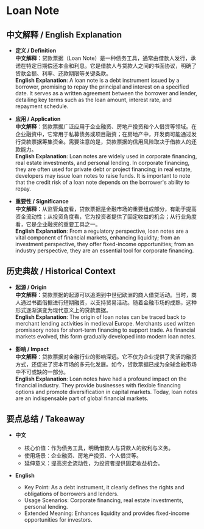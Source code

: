# Loan Note

## 中文解释 / English Explanation

* **定义 / Definition**  
  **中文解释**：贷款票据（Loan Note）是一种债务工具，通常由借款人发行，承诺在特定日期偿还本金和利息。它是借款人与贷款人之间的书面协议，明确了贷款金额、利率、还款期限等关键条款。  
  **English Explanation**: A loan note is a debt instrument issued by a borrower, promising to repay the principal and interest on a specified date. It serves as a written agreement between the borrower and lender, detailing key terms such as the loan amount, interest rate, and repayment schedule.

* **应用 / Application**  
  **中文解释**：贷款票据广泛应用于企业融资、房地产投资和个人借贷等领域。在企业融资中，它常用于私募债务或项目融资；在房地产中，开发商可能通过发行贷款票据筹集资金。需要注意的是，贷款票据的信用风险取决于借款人的还款能力。  
  **English Explanation**: Loan notes are widely used in corporate financing, real estate investments, and personal lending. In corporate financing, they are often used for private debt or project financing; in real estate, developers may issue loan notes to raise funds. It is important to note that the credit risk of a loan note depends on the borrower's ability to repay.

* **重要性 / Significance**  
  **中文解释**：从监管角度看，贷款票据是金融市场的重要组成部分，有助于提高资金流动性；从投资角度看，它为投资者提供了固定收益的机会；从行业角度看，它是企业融资的重要工具之一。  
  **English Explanation**: From a regulatory perspective, loan notes are a vital component of financial markets, enhancing liquidity; from an investment perspective, they offer fixed-income opportunities; from an industry perspective, they are an essential tool for corporate financing.

## 历史典故 / Historical Context

* **起源 / Origin**  
  **中文解释**：贷款票据的起源可以追溯到中世纪欧洲的商人借贷活动。当时，商人通过书面借据进行短期融资，以支持贸易活动。随着金融市场的成熟，这种形式逐渐演变为现代意义上的贷款票据。  
  **English Explanation**: The origin of loan notes can be traced back to merchant lending activities in medieval Europe. Merchants used written promissory notes for short-term financing to support trade. As financial markets evolved, this form gradually developed into modern loan notes.

* **影响 / Impact**  
  **中文解释**：贷款票据对金融行业的影响深远。它不仅为企业提供了灵活的融资方式，还促进了资本市场的多元化发展。如今，贷款票据已成为全球金融市场中不可或缺的一部分。  
  **English Explanation**: Loan notes have had a profound impact on the financial industry. They provide businesses with flexible financing options and promote diversification in capital markets. Today, loan notes are an indispensable part of global financial markets.

## 要点总结 / Takeaway

* **中文**  
  - 核心价值：作为债务工具，明确借款人与贷款人的权利与义务。  
  - 使用场景：企业融资、房地产投资、个人借贷等。  
  - 延伸意义：提高资金流动性，为投资者提供固定收益机会。

* **English**  
  - Key Point: As a debt instrument, it clearly defines the rights and obligations of borrowers and lenders.  
  - Usage Scenarios: Corporate financing, real estate investments, personal lending.  
  - Extended Meaning: Enhances liquidity and provides fixed-income opportunities for investors.